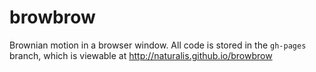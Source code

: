 browbrow
========

Brownian motion in a browser window. All code is stored in the `gh-pages` branch, which 
is viewable at http://naturalis.github.io/browbrow

